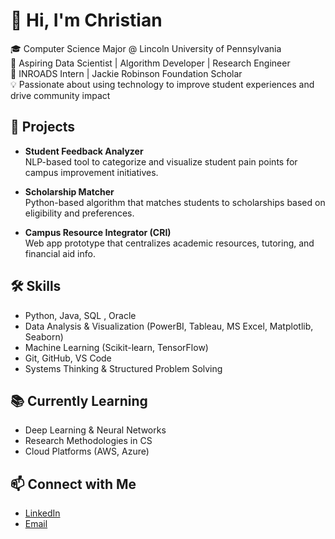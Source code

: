 # 👋 Hi, I'm Christian

🎓 Computer Science Major @ Lincoln University of Pennsylvania  
🔬 Aspiring Data Scientist | Algorithm Developer | Research Engineer  
🌟 INROADS Intern | Jackie Robinson Foundation Scholar  
💡 Passionate about using technology to improve student experiences and drive community impact

## 🚀 Projects
- **Student Feedback Analyzer**  
  NLP-based tool to categorize and visualize student pain points for campus improvement initiatives.

- **Scholarship Matcher**  
  Python-based algorithm that matches students to scholarships based on eligibility and preferences.

- **Campus Resource Integrator (CRI)**  
  Web app prototype that centralizes academic resources, tutoring, and financial aid info.

## 🛠️ Skills
- Python, Java, SQL , Oracle
- Data Analysis & Visualization (PowerBI, Tableau, MS Excel, Matplotlib, Seaborn)  
- Machine Learning (Scikit-learn, TensorFlow)  
- Git, GitHub, VS Code  
- Systems Thinking & Structured Problem Solving

## 📚 Currently Learning
- Deep Learning & Neural Networks  
- Research Methodologies in CS  
- Cloud Platforms (AWS, Azure)

## 📫 Connect with Me
- [LinkedIn](https://www.linkedin.com/in/christian-bowen-3065a729a)  
- [Email](christianbowen91@gmail.com)
